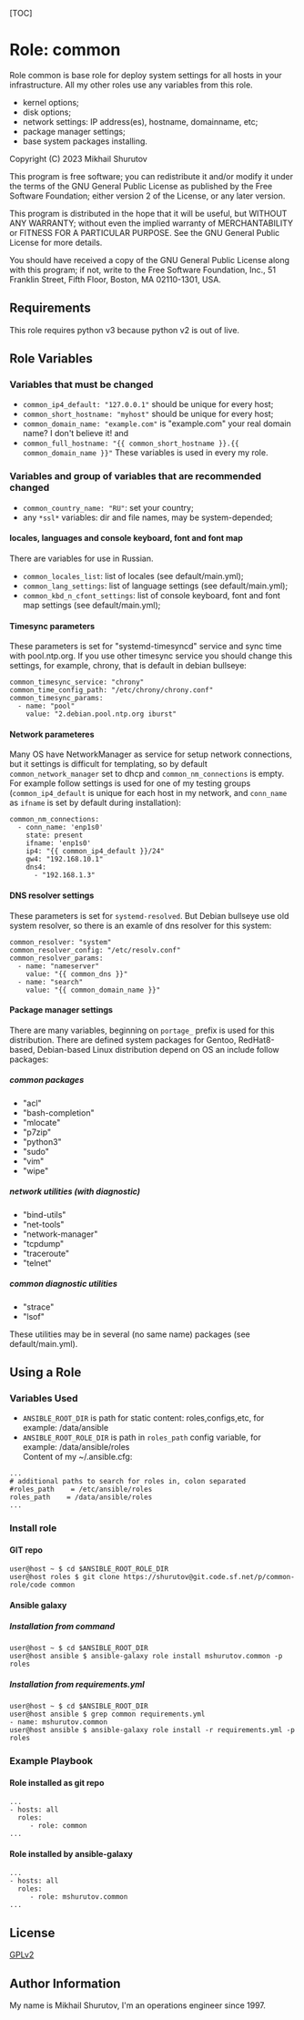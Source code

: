 [TOC]

Role: common
============

Role common is base role for deploy system settings for all hosts in your infrastructure. All my other roles use any variables from this role.
* kernel options;
* disk options;
* network settings: IP address(es), hostname, domainname, etc;
* package manager settings;
* base system packages installing.

Copyright (C) 2023  Mikhail Shurutov

This program is free software; you can redistribute it and/or
modify it under the terms of the GNU General Public License
as published by the Free Software Foundation; either version 2
of the License, or any later version.

This program is distributed in the hope that it will be useful,
but WITHOUT ANY WARRANTY; without even the implied warranty of
MERCHANTABILITY or FITNESS FOR A PARTICULAR PURPOSE.  See the
GNU General Public License for more details.

You should have received a copy of the GNU General Public License
along with this program; if not, write to the Free Software
Foundation, Inc., 51 Franklin Street, Fifth Floor, Boston, MA  02110-1301, USA.

Requirements
------------
This role requires python v3 because python v2 is out of live.

Role Variables
--------------

### Variables that must be changed
* `common_ip4_default: "127.0.0.1"` should be unique for every host;
* `common_short_hostname: "myhost"` should be unique for every host;
* `common_domain_name: "example.com"` is "example.com" your real domain name? I don't believe it!
and
* `common_full_hostname: "{{ common_short_hostname }}.{{ common_domain_name }}"`
These variables is used in every my role.

### Variables and group of variables that are recommended changed
* `common_country_name: "RU"`: set your country;
* any `*ssl*` variables: dir and file names, may be system-depended;
#### locales, languages and console keyboard, font and font map
There are variables for use in Russian.

* `common_locales_list`: list of locales (see default/main.yml);
* `common_lang_settings`: list of language settings (see default/main.yml);
* `common_kbd_n_cfont_settings`: list of console keyboard, font and font map settings (see default/main.yml);

#### Timesync parameters
These parameters is set for "systemd-timesyncd" service and sync time with pool.ntp.org. If you use other timesync service you should change this settings, for example, chrony, that is default in debian bullseye:

    common_timesync_service: "chrony"
    common_time_config_path: "/etc/chrony/chrony.conf"
    common_timesync_params:
      - name: "pool"
        value: "2.debian.pool.ntp.org iburst"

#### Network parameteres
Many OS have NetworkManager as service for setup network connections, but it settings is difficult for templating, so by default `common_network_manager` set to dhcp and `common_nm_connections` is empty. For example follow settings is used for one of my testing groups (`common_ip4_default` is unique for each host in my network, and `conn_name` as `ifname` is set by default during installation):

    common_nm_connections:
      - conn_name: 'enp1s0'
        state: present
        ifname: 'enp1s0'
        ip4: "{{ common_ip4_default }}/24"
        gw4: "192.168.10.1"
        dns4:
          - "192.168.1.3"

#### DNS resolver settings
These parameters is set for `systemd-resolved`. But Debian bullseye use old system resolver, so there is an examle of dns resolver for this system:

    common_resolver: "system"
    common_resolver_config: "/etc/resolv.conf"
    common_resolver_params:
      - name: "nameserver"
        value: "{{ common_dns }}"
      - name: "search"
        value: "{{ common_domain_name }}"

#### Package manager settings
There are many variables, beginning on `portage_` prefix is used for this distribution.
There are defined system packages for Gentoo, RedHat8-based, Debian-based Linux distribution depend on OS an include follow packages:
##### common packages
- "acl"
- "bash-completion" 
- "mlocate"
- "p7zip"
- "python3"
- "sudo"
- "vim"
- "wipe"
##### network utilities (with diagnostic)
- "bind-utils"
- "net-tools"
- "network-manager"
- "tcpdump"
- "traceroute"
- "telnet"
##### common diagnostic utilities
- "strace"
- "lsof"

These utilities may be in several (no same name) packages (see default/main.yml).

Using a Role
----------------

### Variables Used

* `ANSIBLE_ROOT_DIR` is path for static content: roles,configs,etc, for example: /data/ansible
* `ANSIBLE_ROOT_ROLE_DIR` is path in `roles_path` config variable, for example: /data/ansible/roles  
Content of my ~/.ansible.cfg:
```
...
# additional paths to search for roles in, colon separated
#roles_path    = /etc/ansible/roles
roles_path    = /data/ansible/roles
...
```

### Install role
#### GIT repo

    user@host ~ $ cd $ANSIBLE_ROOT_ROLE_DIR
    user@host roles $ git clone https://shurutov@git.code.sf.net/p/common-role/code common

#### Ansible galaxy
##### Installation from command

    user@host ~ $ cd $ANSIBLE_ROOT_DIR
    user@host ansible $ ansible-galaxy role install mshurutov.common -p roles

##### Installation from requirements.yml

    user@host ~ $ cd $ANSIBLE_ROOT_DIR
    user@host ansible $ grep common requirements.yml
    - name: mshurutov.common
    user@host ansible $ ansible-galaxy role install -r requirements.yml -p roles

### Example Playbook

#### Role installed as git repo

    ...
    - hosts: all
      roles:
         - role: common
    ...

#### Role installed by ansible-galaxy

    ...
    - hosts: all
      roles:
         - role: mshurutov.common
    ...

License
-------

[GPLv2](https://www.gnu.org/licenses/old-licenses/gpl-2.0.txt)

Author Information
------------------

My name is Mikhail Shurutov, I'm an operations engineer since 1997.
